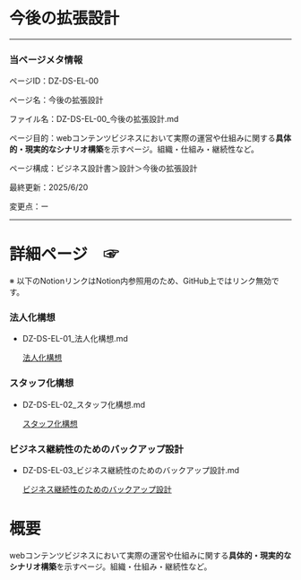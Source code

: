 # 今後の拡張設計

---

### 当ページメタ情報

ページID：DZ-DS-EL-00

ページ名：今後の拡張設計

ファイル名：DZ-DS-EL-00_今後の拡張設計.md

ページ目的：webコンテンツビジネスにおいて実際の運営や仕組みに関する**具体的・現実的なシナリオ構築**を示すページ。組織・仕組み・継続性など。

ページ構成：ビジネス設計書＞設計＞今後の拡張設計

最終更新：2025/6/20

変更点：ー

---

# 詳細ページ　☞

※ 以下のNotionリンクはNotion内参照用のため、GitHub上ではリンク無効です。

### 法人化構想

- DZ-DS-EL-01_法人化構想.md
    
    [法人化構想](%E4%BB%8A%E5%BE%8C%E3%81%AE%E6%8B%A1%E5%BC%B5%E8%A8%AD%E8%A8%88%20218cd75ce18580d68e33f4f2da0c2f65/%E6%B3%95%E4%BA%BA%E5%8C%96%E6%A7%8B%E6%83%B3%2021ecd75ce18580a98a35ccbd37fe8d49.md)
    

### スタッフ化構想

- DZ-DS-EL-02_スタッフ化構想.md
    
    [スタッフ化構想](%E4%BB%8A%E5%BE%8C%E3%81%AE%E6%8B%A1%E5%BC%B5%E8%A8%AD%E8%A8%88%20218cd75ce18580d68e33f4f2da0c2f65/%E3%82%B9%E3%82%BF%E3%83%83%E3%83%95%E5%8C%96%E6%A7%8B%E6%83%B3%2021ecd75ce18580e499ead27dbdd1158b.md)
    

### **ビジネス継続性のためのバックアップ設計**

- DZ-DS-EL-03_ビジネス継続性のためのバックアップ設計.md
    
    [ ビジネス継続性のためのバックアップ設計](%E4%BB%8A%E5%BE%8C%E3%81%AE%E6%8B%A1%E5%BC%B5%E8%A8%AD%E8%A8%88%20218cd75ce18580d68e33f4f2da0c2f65/%E3%83%92%E3%82%99%E3%82%B7%E3%82%99%E3%83%8D%E3%82%B9%E7%B6%99%E7%B6%9A%E6%80%A7%E3%81%AE%E3%81%9F%E3%82%81%E3%81%AE%E3%83%8F%E3%82%99%E3%83%83%E3%82%AF%E3%82%A2%E3%83%83%E3%83%95%E3%82%9A%E8%A8%AD%E8%A8%88%2021ecd75ce18580c588f9f1913e53b0fa.md)
    

# 概要

webコンテンツビジネスにおいて実際の運営や仕組みに関する**具体的・現実的なシナリオ構築**を示すページ。組織・仕組み・継続性など。